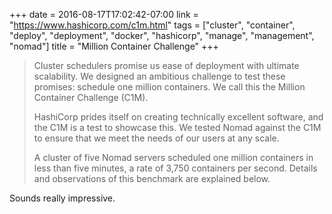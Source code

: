 +++
date = 2016-08-17T17:02:42-07:00
link = "https://www.hashicorp.com/c1m.html"
tags = ["cluster", "container", "deploy", "deployment", "docker", "hashicorp", "manage", "management", "nomad"]
title = "Million Container Challenge"
+++

>Cluster schedulers promise us ease of deployment with ultimate scalability. We designed an ambitious challenge to test these promises: schedule one million containers. We call this the Million Container Challenge (C1M).
>
>HashiCorp prides itself on creating technically excellent software, and the C1M is a test to showcase this. We tested Nomad against the C1M to ensure that we meet the needs of our users at any scale.
>
>A cluster of five Nomad servers scheduled one million containers in less than five minutes, a rate of 3,750 containers per second. Details and observations of this benchmark are explained below.

Sounds really impressive.
